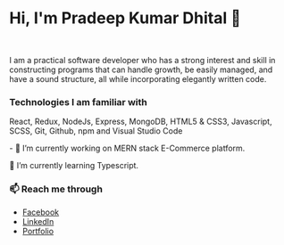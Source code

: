 <h1>Hi, I'm Pradeep Kumar Dhital 👋</h1>
<br/>
<p>I am a practical software developer who has a strong interest and skill in constructing programs that can handle growth, be easily managed, and have a sound structure, all while incorporating elegantly written code.</p>

<h3>Technologies I am familiar with</h3>
<p>React, Redux, NodeJs, Express, MongoDB, HTML5 & CSS3, Javascript, SCSS, Git, Github, npm and Visual Studio Code</P>

<p>- 🔭 I’m currently working on MERN stack E-Commerce platform.</p>
<p> 🌱 I’m currently learning Typescript.</p>


<h3>📫 Reach me through </h3>
<ul>
  <li><a href="https://www.facebook.com/pk.dheetaal" target="_blank">Facebook</a></li>
    <li><a href="https://www.linkedin.com/in/pradeepkumardhital/" target="_blank">LinkedIn</a></li>
<li><a href="https://www.pradeepdhital.com/" target="_blank">Portfolio</a></li>
</ul>


